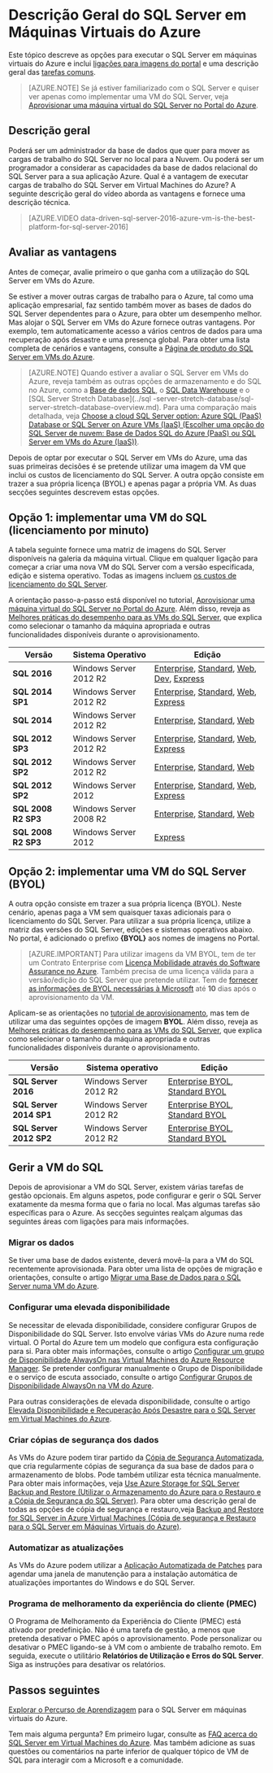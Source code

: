<properties
    pageTitle="Descrição Geral do SQL Server em Máquinas Virtuais do Azure | Microsoft Azure"
    description="Saiba como executar edições completas do SQL Server em máquinas virtuais do Windows. Obtenha ligações diretas para todas as imagens de VMs do SQL e conteúdos relacionados."
    services="virtual-machines-windows"
    documentationCenter=""
    authors="rothja"
    manager="jhubbard"
    editor=""
    tags="azure-service-management"/>

<tags
    ms.service="virtual-machines-windows"
    ms.devlang="na"
    ms.topic="get-started-article"
    ms.tgt_pltfrm="vm-windows-sql-server"
    ms.workload="infrastructure-services"
    ms.date="08/29/2016"
    ms.author="jroth"/>

# Descrição Geral do SQL Server em Máquinas Virtuais do Azure

Este tópico descreve as opções para executar o SQL Server em máquinas virtuais do Azure e inclui [ligações para imagens do portal](#option-1-deploy-a-sql-vm-per-minute-licensing) e uma descrição geral das [tarefas comuns](#manage-your-sql-vm).

>[AZURE.NOTE] Se já estiver familiarizado com o SQL Server e quiser ver apenas como implementar uma VM do SQL Server, veja [Aprovisionar uma máquina virtual do SQL Server no Portal do Azure](virtual-machines-windows-portal-sql-server-provision.md).

## Descrição geral
Poderá ser um administrador da base de dados que quer para mover as cargas de trabalho do SQL Server no local para a Nuvem. Ou poderá ser um programador a considerar as capacidades da base de dados relacional do SQL Server para a sua aplicação Azure. Qual é a vantagem de executar cargas de trabalho do SQL Server em Virtual Machines do Azure? A seguinte descrição geral do vídeo aborda as vantagens e fornece uma descrição técnica.

> [AZURE.VIDEO data-driven-sql-server-2016-azure-vm-is-the-best-platform-for-sql-server-2016]

## Avaliar as vantagens

Antes de começar, avalie primeiro o que ganha com a utilização do SQL Server em VMs do Azure.

Se estiver a mover outras cargas de trabalho para o Azure, tal como uma aplicação empresarial, faz sentido também mover as bases de dados do SQL Server dependentes para o Azure, para obter um desempenho melhor. Mas alojar o SQL Server em VMs do Azure fornece outras vantagens. Por exemplo, tem automaticamente acesso a vários centros de dados para uma recuperação após desastre e uma presença global. Para obter uma lista completa de cenários e vantagens, consulte a [Página de produto do SQL Server em VMs do Azure](https://azure.microsoft.com/services/virtual-machines/sql-server/).

> [AZURE.NOTE] Quando estiver a avaliar o SQL Server em VMs do Azure, reveja também as outras opções de armazenamento e do SQL no Azure, como a [Base de dados SQL](../sql-database/sql-database-technical-overview.md), o [SQL Data Warehouse](../sql-data-warehouse/sql-data-warehouse-overview-what-is.md) e o [SQL Server Stretch Database](../sql     -server-stretch-database/sql-server-stretch-database-overview.md). Para uma comparação mais detalhada, veja [Choose a cloud SQL Server option: Azure SQL (PaaS) Database or SQL Server on Azure VMs (IaaS) (Escolher uma opção do SQL Server de nuvem: Base de Dados SQL do Azure (PaaS) ou SQL Server em VMs do Azure (IaaS))](../sql-database/sql-database-paas-vs-sql-server-iaas.md).

Depois de optar por executar o SQL Server em VMs do Azure, uma das suas primeiras decisões é se pretende utilizar uma imagem da VM que inclui os custos de licenciamento do SQL Server. A outra opção consiste em trazer a sua própria licença (BYOL) e apenas pagar a própria VM. As duas secções seguintes descrevem estas opções.

## Opção 1: implementar uma VM do SQL (licenciamento por minuto)
A tabela seguinte fornece uma matriz de imagens do SQL Server disponíveis na galeria da máquina virtual. Clique em qualquer ligação para começar a criar uma nova VM do SQL Server com a versão especificada, edição e sistema operativo. Todas as imagens incluem [os custos de licenciamento do SQL Server](https://azure.microsoft.com/pricing/details/virtual-machines/#Sql).

A orientação passo-a-passo está disponível no tutorial, [Aprovisionar uma máquina virtual do SQL Server no Portal do Azure](virtual-machines-windows-portal-sql-server-provision.md). Além disso, reveja as [Melhores práticas do desempenho para as VMs do SQL Server](virtual-machines-windows-sql-performance.md), que explica como selecionar o tamanho da máquina apropriada e outras funcionalidades disponíveis durante o aprovisionamento.

|Versão|Sistema Operativo|Edição|
|---|---|---|
|**SQL 2016**|Windows Server 2012 R2|[Enterprise](https://portal.azure.com/#create/Microsoft.SQLServer2016RTMEnterpriseWindowsServer2012R2), [Standard](https://portal.azure.com/#create/Microsoft.SQLServer2016RTMStandardWindowsServer2012R2), [Web](https://portal.azure.com/#create/Microsoft.SQLServer2016RTMWebWindowsServer2012R2), [Dev](https://portal.azure.com/#create/Microsoft.SQLServer2016RTMDeveloperWindowsServer2012R2), [Express](https://portal.azure.com/#create/Microsoft.SQLServer2016RTMExpressWindowsServer2012R2)|
|**SQL 2014 SP1**|Windows Server 2012 R2|[Enterprise](https://portal.azure.com/#create/Microsoft.SQLServer2014SP1EnterpriseWindowsServer2012R2), [Standard](https://portal.azure.com/#create/Microsoft.SQLServer2014SP1StandardWindowsServer2012R2), [Web](https://portal.azure.com/#create/Microsoft.SQLServer2014SP1WebWindowsServer2012R2), [Express](https://portal.azure.com/#create/Microsoft.SQLServer2014SP1ExpressWindowsServer2012R2)|
|**SQL 2014**|Windows Server 2012 R2|[Enterprise](https://portal.azure.com/#create/Microsoft.SQLServer2014EnterpriseWindowsServer2012R2), [Standard](https://portal.azure.com/#create/Microsoft.SQLServer2014StandardWindowsServer2012R2), [Web](https://portal.azure.com/#create/Microsoft.SQLServer2014WebWindowsServer2012R2)|
|**SQL 2012 SP3**|Windows Server 2012 R2|[Enterprise](https://portal.azure.com/#create/Microsoft.SQLServer2012SP3EnterpriseWindowsServer2012R2), [Standard](https://portal.azure.com/#create/Microsoft.SQLServer2012SP3StandardWindowsServer2012R2), [Web](https://portal.azure.com/#create/Microsoft.SQLServer2012SP3WebWindowsServer2012R2), [Express](https://portal.azure.com/#create/Microsoft.SQLServer2012SP3ExpressWindowsServer2012R2)|
|**SQL 2012 SP2**|Windows Server 2012 R2|[Enterprise](https://portal.azure.com/#create/Microsoft.SQLServer2012SP2EnterpriseWindowsServer2012R2), [Standard](https://portal.azure.com/#create/Microsoft.SQLServer2012SP2StandardWindowsServer2012R2), [Web](https://portal.azure.com/#create/Microsoft.SQLServer2012SP2WebWindowsServer2012R2)|
|**SQL 2012 SP2**|Windows Server 2012|[Enterprise](https://portal.azure.com/#create/Microsoft.SQLServer2012SP2EnterpriseWindowsServer2012), [Standard](https://portal.azure.com/#create/Microsoft.SQLServer2012SP2StandardWindowsServer2012), [Web](https://portal.azure.com/#create/Microsoft.SQLServer2012SP2WebWindowsServer2012), [Express](https://portal.azure.com/#create/Microsoft.SQLServer2012SP2ExpressWindowsServer2012)|
|**SQL 2008 R2 SP3**|Windows Server 2008 R2|[Enterprise](https://portal.azure.com/#create/Microsoft.SQLServer2008R2SP3EnterpriseWindowsServer2008R2), [Standard](https://portal.azure.com/#create/Microsoft.SQLServer2008R2SP3StandardWindowsServer2008R2), [Web](https://portal.azure.com/#create/Microsoft.SQLServer2008R2SP3WebWindowsServer2008R2)|
|**SQL 2008 R2 SP3**|Windows Server 2012|[Express](https://portal.azure.com/#create/Microsoft.SQLServer2008R2SP3ExpressWindowsServer2012)|

## Opção 2: implementar uma VM do SQL Server (BYOL)
A outra opção consiste em trazer a sua própria licença (BYOL). Neste cenário, apenas paga a VM sem quaisquer taxas adicionais para o licenciamento do SQL Server. Para utilizar a sua própria licença, utilize a matriz das versões do SQL Server, edições e sistemas operativos abaixo. No portal, é adicionado o prefixo **{BYOL}** aos nomes de imagens no Portal.

> [AZURE.IMPORTANT] Para utilizar imagens da VM BYOL, tem de ter um Contrato Enterprise com [Licença Mobilidade através do Software Assurance no Azure](https://azure.microsoft.com/pricing/license-mobility/). Também precisa de uma licença válida para a versão/edição do SQL Server que pretende utilizar. Tem de [fornecer as informações de BYOL necessárias à Microsoft](http://d36cz9buwru1tt.cloudfront.net/License_Mobility_Customer_Verification_Guide.pdf) até **10** dias após o aprovisionamento da VM.

Aplicam-se as orientações no [tutorial de aprovisionamento](virtual-machines-windows-portal-sql-server-provision.md), mas tem de utilizar uma das seguintes opções de imagem **BYOL**. Além disso, reveja as [Melhores práticas do desempenho para as VMs do SQL Server](virtual-machines-windows-sql-performance.md), que explica como selecionar o tamanho da máquina apropriada e outras funcionalidades disponíveis durante o aprovisionamento.

|Versão|Sistema operativo|Edição|
|---|---|---|
|**SQL Server 2016**|Windows Server 2012 R2|[Enterprise BYOL](https://portal.azure.com/#create/Microsoft.BYOLSQLServer2016RTMStandardWindowsServer2012R2), [Standard BYOL](https://portal.azure.com/#create/Microsoft.BYOLSQLServer2016RTMStandardWindowsServer2012R2)|
|**SQL Server 2014 SP1**|Windows Server 2012 R2|[Enterprise BYOL](https://portal.azure.com/#create/Microsoft.BYOLSQLServer2014SP1EnterpriseWindowsServer2012R2), [Standard BYOL](https://portal.azure.com/#create/Microsoft.BYOLSQLServer2014SP1StandardWindowsServer2012R2)|
|**SQL Server 2012 SP2**|Windows Server 2012 R2|[Enterprise BYOL](https://portal.azure.com/#create/Microsoft.BYOLSQLServer2012SP3EnterpriseWindowsServer2012R2), [Standard BYOL](https://portal.azure.com/#create/Microsoft.BYOLSQLServer2012SP3StandardWindowsServer2012R2)|

## Gerir a VM do SQL
Depois de aprovisionar a VM do SQL Server, existem várias tarefas de gestão opcionais. Em alguns aspetos, pode configurar e gerir o SQL Server exatamente da mesma forma que o faria no local. Mas algumas tarefas são específicas para o Azure. As secções seguintes realçam algumas das seguintes áreas com ligações para mais informações.

### Migrar os dados

Se tiver uma base de dados existente, deverá movê-la para a VM do SQL recentemente aprovisionada. Para obter uma lista de opções de migração e orientações, consulte o artigo [Migrar uma Base de Dados para o SQL Server numa VM do Azure](virtual-machines-windows-migrate-sql.md).

### Configurar uma elevada disponibilidade

Se necessitar de elevada disponibilidade, considere configurar Grupos de Disponibilidade do SQL Server. Isto envolve várias VMs do Azure numa rede virtual. O Portal do Azure tem um modelo que configura esta configuração para si. Para obter mais informações, consulte o artigo [Configurar um grupo de Disponibilidade AlwaysOn nas Virtual Machines do Azure Resource Manager](virtual-machines-windows-portal-sql-alwayson-availability-groups.md). Se pretender configurar manualmente o Grupo de Disponibilidade e o serviço de escuta associado, consulte o artigo [Configurar Grupos de Disponibilidade AlwaysOn na VM do Azure](virtual-machines-windows-portal-sql-alwayson-availability-groups-manual.md).

Para outras considerações de elevada disponibilidade, consulte o artigo [Elevada Disponibilidade e Recuperação Após Desastre para o SQL Server em Virtual Machines do Azure](virtual-machines-windows-sql-high-availability-dr.md).

### Criar cópias de segurança dos dados
As VMs do Azure podem tirar partido da [Cópia de Segurança Automatizada](virtual-machines-windows-sql-automated-backup.md), que cria regularmente cópias de segurança da sua base de dados para o armazenamento de blobs. Pode também utilizar esta técnica manualmente. Para obter mais informações, veja [Use Azure Storage for SQL Server Backup and Restore (Utilizar o Armazenamento do Azure para o Restauro e a Cópia de Segurança do SQL Server)](virtual-machines-windows-use-storage-sql-server-backup-restore.md). Para obter uma descrição geral de todas as opções de cópia de segurança e restauro,veja [Backup and Restore for SQL Server in Azure Virtual Machines (Cópia de segurança e Restauro para o SQL Server em Máquinas Virtuais do Azure)](virtual-machines-windows-sql-backup-recovery.md).

### Automatizar as atualizações
As VMs do Azure podem utilizar a [ Aplicação Automatizada de Patches](virtual-machines-windows-sql-automated-patching.md) para agendar uma janela de manutenção para a instalação automática de atualizações importantes do Windows e do SQL Server.

### Programa de melhoramento da experiência do cliente (PMEC)
O Programa de Melhoramento da Experiência do Cliente (PMEC) está ativado por predefinição. Não é uma tarefa de gestão, a menos que pretenda desativar o PMEC após o aprovisionamento. Pode personalizar ou desativar o PMEC ligando-se à VM com o ambiente de trabalho remoto. Em seguida, execute o utilitário **Relatórios de Utilização e Erros do SQL Server**. Siga as instruções para desativar os relatórios.

## Passos seguintes
[Explorar o Percurso de Aprendizagem](https://azure.microsoft.com/documentation/learning-paths/sql-azure-vm/) para o SQL Server em máquinas virtuais do Azure.

Tem mais alguma pergunta? Em primeiro lugar, consulte as [FAQ acerca do SQL Server em Virtual Machines do Azure](virtual-machines-windows-sql-server-iaas-faq.md). Mas também adicione as suas questões ou comentários na parte inferior de qualquer tópico de VM de SQL para interagir com a Microsoft e a comunidade.



<!--HONumber=ago16_HO5-->


